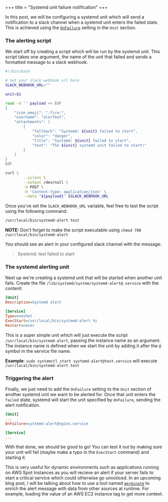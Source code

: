 +++
title = "Systemd unit failure notification"
+++

In this post, we will be configuring a systemd unit which will send a notification to a slack channel when a systemd unit enters the failed state. This is achieved using the [`OnFailure`](https://www.freedesktop.org/software/systemd/man/systemd.unit.html#OnFailure=) setting in the `Unit` section.

### The alerting script
We start off by creating a script which will be run by the systemd unit. This script takes one argument, the name of the unit that failed and sends a formatted message to a slack webhook.

```bash
#!/bin/bash

# Set your slack webhook url here
SLACK_WEBHOOK_URL=""

unit=$1

read -d '' payload << EOF
{
    "icon_emoji": ":fire:",
    "username": "alertbot",
    "attachments": [
        {
            "fallback": "Systemd: ${unit} failed to start",
            "color": "danger",
            "title": "Systemd: ${unit} failed to start",
            "text": "The ${unit} systemd unit failed to start!"
        }
    ]
}
EOF

curl \
        --silent \
        --output /dev/null \
        -X POST \
        -H 'Content-Type: application/json' \
        --data "${payload}" $SLACK_WEBHOOK_URL
```

Once you've set the `SLACK_WEBHOOK_URL` variable, feel free to test the script using the following command:
```sh
/usr/local/bin/systemd-alert test
```

**NOTE:** Don't forget to make the script executable using `chmod 700 /usr/local/bin/systemd-alert`

You should see an alert in your configured slack channel with the message:
> Systemd: test failed to start

### The systemd alerting unit
Next up we're creating a systemd unit that will be started when another unit fails. Create the file `/lib/systemd/system/systemd-alert@.service` with the content:

```ini
[Unit]
Description=Systemd alert

[Service]
Type=oneshot
ExecStart=/usr/local/bin/systemd-alert %i
Restart=never
```

This is a super simple unit which will just execute the script `/usr/local/bin/systemd-alert`, passing the instance name as an argument. The instance name is defined when we start the unit by adding it after the `@` symbol in the service file name.

**Example**: `sudo systemctl start systemd-alert@test.service` will execute `/usr/local/bin/systemd-alert test`

### Triggering the alert
Finally, we just need to add the `OnFailure` setting to the `Unit` section of another systemd unit we want to be alerted for. Once that unit enters the `failed` state, systemd will start the unit specified by `OnFailure`, sending the alert notification.

```ini
[Unit]
...
OnFailure=systemd-alert@nginx.service

[Service]
...
```

With that done, we should be good to go! You can test it out by making sure your unit will fail (maybe make a typo in the `ExecStart` command) and starting it.

This is very useful for dynamic environments such as applications running on AWS Spot Instances as you will recieve an alert if your server fails to start a critical service which could otherwise go unnoticed. In an upcoming blog post, I will be talking about how to use a tool named [`germinate`](https://github.com/itmecho/germinate) to enrich the alert message with data from other sources at runtime. For example, loading the value of an AWS EC2 instance tag to get more context.
